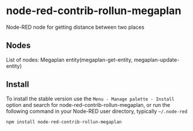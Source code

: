 node-red-contrib-rollun-megaplan
================

Node-RED node for getting distance between two places

## Nodes
List of nodes:
Megaplan entity(megaplan-get-entity, megaplan-update-entity)

## Install

To install the stable version use the `Menu - Manage palette - Install`
option and search for node-red-contrib-rollun-megaplan, or run the following
command in your Node-RED user directory, typically `~/.node-red`

    npm install node-red-contrib-rollun-megaplan
